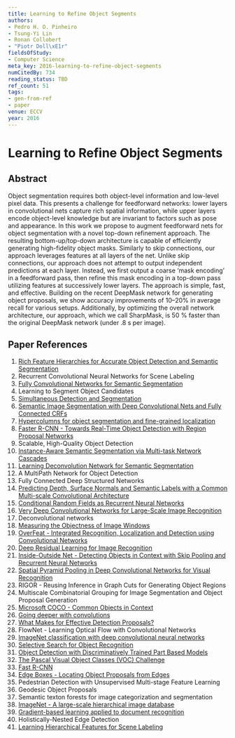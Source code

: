 ```yaml
---
title: Learning to Refine Object Segments
authors:
- Pedro H. O. Pinheiro
- Tsung-Yi Lin
- Ronan Collobert
- "Piotr Doll\xE1r"
fieldsOfStudy:
- Computer Science
meta_key: 2016-learning-to-refine-object-segments
numCitedBy: 734
reading_status: TBD
ref_count: 51
tags:
- gen-from-ref
- paper
venue: ECCV
year: 2016
---
```


# Learning to Refine Object Segments

## Abstract

Object segmentation requires both object-level information and low-level pixel data. This presents a challenge for feedforward networks: lower layers in convolutional nets capture rich spatial information, while upper layers encode object-level knowledge but are invariant to factors such as pose and appearance. In this work we propose to augment feedforward nets for object segmentation with a novel top-down refinement approach. The resulting bottom-up/top-down architecture is capable of efficiently generating high-fidelity object masks. Similarly to skip connections, our approach leverages features at all layers of the net. Unlike skip connections, our approach does not attempt to output independent predictions at each layer. Instead, we first output a coarse ‘mask encoding’ in a feedforward pass, then refine this mask encoding in a top-down pass utilizing features at successively lower layers. The approach is simple, fast, and effective. Building on the recent DeepMask network for generating object proposals, we show accuracy improvements of 10–20% in average recall for various setups. Additionally, by optimizing the overall network architecture, our approach, which we call SharpMask, is 50 % faster than the original DeepMask network (under .8 s per image).

## Paper References

1. [Rich Feature Hierarchies for Accurate Object Detection and Semantic Segmentation](2014-rich-feature-hierarchies-for-accurate-object-detection-and-semantic-segmentation)
2. Recurrent Convolutional Neural Networks for Scene Labeling
3. [Fully Convolutional Networks for Semantic Segmentation](2017-fully-convolutional-networks-for-semantic-segmentation)
4. Learning to Segment Object Candidates
5. [Simultaneous Detection and Segmentation](2014-simultaneous-detection-and-segmentation)
6. [Semantic Image Segmentation with Deep Convolutional Nets and Fully Connected CRFs](2015-semantic-image-segmentation-with-deep-convolutional-nets-and-fully-connected-crfs)
7. [Hypercolumns for object segmentation and fine-grained localization](2015-hypercolumns-for-object-segmentation-and-fine-grained-localization)
8. [Faster R-CNN - Towards Real-Time Object Detection with Region Proposal Networks](2015-faster-r-cnn-towards-real-time-object-detection-with-region-proposal-networks)
9. Scalable, High-Quality Object Detection
10. [Instance-Aware Semantic Segmentation via Multi-task Network Cascades](2016-instance-aware-semantic-segmentation-via-multi-task-network-cascades)
11. [Learning Deconvolution Network for Semantic Segmentation](2015-learning-deconvolution-network-for-semantic-segmentation)
12. A MultiPath Network for Object Detection
13. Fully Connected Deep Structured Networks
14. [Predicting Depth, Surface Normals and Semantic Labels with a Common Multi-scale Convolutional Architecture](2015-predicting-depth-surface-normals-and-semantic-labels-with-a-common-multi-scale-convolutional-architecture)
15. [Conditional Random Fields as Recurrent Neural Networks](2015-conditional-random-fields-as-recurrent-neural-networks)
16. [Very Deep Convolutional Networks for Large-Scale Image Recognition](2015-very-deep-convolutional-networks-for-large-scale-image-recognition)
17. Deconvolutional networks
18. [Measuring the Objectness of Image Windows](2012-measuring-the-objectness-of-image-windows)
19. [OverFeat - Integrated Recognition, Localization and Detection using Convolutional Networks](2014-overfeat-integrated-recognition-localization-and-detection-using-convolutional-networks)
20. [Deep Residual Learning for Image Recognition](2016-deep-residual-learning-for-image-recognition)
21. [Inside-Outside Net - Detecting Objects in Context with Skip Pooling and Recurrent Neural Networks](2016-inside-outside-net-detecting-objects-in-context-with-skip-pooling-and-recurrent-neural-networks)
22. [Spatial Pyramid Pooling in Deep Convolutional Networks for Visual Recognition](2015-spatial-pyramid-pooling-in-deep-convolutional-networks-for-visual-recognition)
23. RIGOR - Reusing Inference in Graph Cuts for Generating Object Regions
24. Multiscale Combinatorial Grouping for Image Segmentation and Object Proposal Generation
25. [Microsoft COCO - Common Objects in Context](2014-microsoft-coco-common-objects-in-context)
26. [Going deeper with convolutions](2015-going-deeper-with-convolutions)
27. [What Makes for Effective Detection Proposals?](2016-what-makes-for-effective-detection-proposals)
28. FlowNet - Learning Optical Flow with Convolutional Networks
29. [ImageNet classification with deep convolutional neural networks](2012-imagenet-classification-with-deep-convolutional-neural-networks)
30. [Selective Search for Object Recognition](2013-selective-search-for-object-recognition)
31. [Object Detection with Discriminatively Trained Part Based Models](2009-object-detection-with-discriminatively-trained-part-based-models)
32. [The Pascal Visual Object Classes (VOC) Challenge](2009-the-pascal-visual-object-classes-voc-challenge)
33. [Fast R-CNN](2015-fast-r-cnn)
34. [Edge Boxes - Locating Object Proposals from Edges](2014-edge-boxes-locating-object-proposals-from-edges)
35. Pedestrian Detection with Unsupervised Multi-stage Feature Learning
36. Geodesic Object Proposals
37. Semantic texton forests for image categorization and segmentation
38. [ImageNet - A large-scale hierarchical image database](2009-imagenet-a-large-scale-hierarchical-image-database)
39. [Gradient-based learning applied to document recognition](1998-gradient-based-learning-applied-to-document-recognition)
40. Holistically-Nested Edge Detection
41. [Learning Hierarchical Features for Scene Labeling](2013-learning-hierarchical-features-for-scene-labeling)
